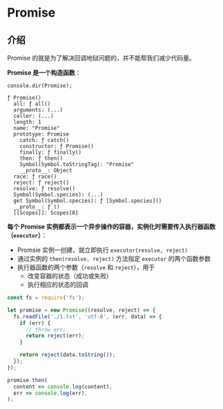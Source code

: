 # Promise

## 介绍

Promise 的就是为了解决回调地狱问题的，并不能帮我们减少代码量。

**Promise 是一个构造函数**：

```text
console.dir(Promise);

ƒ Promise()
  all: ƒ all()
  arguments: (...)
  caller: (...)
  length: 1
  name: "Promise"
  prototype: Promise
    catch: ƒ catch()
    constructor: ƒ Promise()
    finally: ƒ finally()
    then: ƒ then()
    Symbol(Symbol.toStringTag): "Promise"
    __proto__: Object
  race: ƒ race()
  reject: ƒ reject()
  resolve: ƒ resolve()
  Symbol(Symbol.species): (...)
  get Symbol(Symbol.species): ƒ [Symbol.species]()
  __proto__: ƒ ()
  [[Scopes]]: Scopes[0]
```

**每个 Promise 实例都表示一个异步操作的容器，实例化时需要传入执行器函数（`executor`）**：

* Promsie 实例一创建，就立即执行 `executor(resolve, reject)`
* 通过实例的 `then(resolve, reject)` 方法指定 `executor` 的两个函数参数
* 执行器函数的两个参数（`resolve` 和 `reject`），用于
  * 改变容器的状态（成功或失败）
  * 执行相应的状态的回调

```javascript
const fs = require('fs');

let promise = new Promise((resolve, reject) => {
  fs.readFile('./1.txt', 'utf-8', (err, data) => {
    if (err) {
      // throw err;
      return reject(err);
    }

    return reject(data.toString());
  });
});

promise.then(
  content => console.log(content),
  err => console.log(err),
);
```